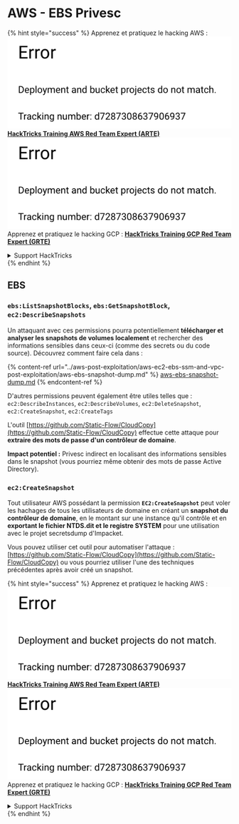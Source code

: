 # AWS - EBS Privesc

{% hint style="success" %}
Apprenez et pratiquez le hacking AWS :<img src="../../../.gitbook/assets/image (1) (1).png" alt="" data-size="line">[**HackTricks Training AWS Red Team Expert (ARTE)**](https://training.hacktricks.xyz/courses/arte)<img src="../../../.gitbook/assets/image (1) (1).png" alt="" data-size="line">\
Apprenez et pratiquez le hacking GCP : <img src="../../../.gitbook/assets/image (2).png" alt="" data-size="line">[**HackTricks Training GCP Red Team Expert (GRTE)**<img src="../../../.gitbook/assets/image (2).png" alt="" data-size="line">](https://training.hacktricks.xyz/courses/grte)

<details>

<summary>Support HackTricks</summary>

* Consultez les [**plans d'abonnement**](https://github.com/sponsors/carlospolop) !
* **Rejoignez le** 💬 [**groupe Discord**](https://discord.gg/hRep4RUj7f) ou le [**groupe telegram**](https://t.me/peass) ou **suivez-nous sur** **Twitter** 🐦 [**@hacktricks\_live**](https://twitter.com/hacktricks\_live)**.**
* **Partagez des astuces de hacking en soumettant des PR aux** [**HackTricks**](https://github.com/carlospolop/hacktricks) et [**HackTricks Cloud**](https://github.com/carlospolop/hacktricks-cloud) dépôts github.

</details>
{% endhint %}

## EBS

### `ebs:ListSnapshotBlocks`, `ebs:GetSnapshotBlock`, `ec2:DescribeSnapshots`

Un attaquant avec ces permissions pourra potentiellement **télécharger et analyser les snapshots de volumes localement** et rechercher des informations sensibles dans ceux-ci (comme des secrets ou du code source). Découvrez comment faire cela dans :

{% content-ref url="../aws-post-exploitation/aws-ec2-ebs-ssm-and-vpc-post-exploitation/aws-ebs-snapshot-dump.md" %}
[aws-ebs-snapshot-dump.md](../aws-post-exploitation/aws-ec2-ebs-ssm-and-vpc-post-exploitation/aws-ebs-snapshot-dump.md)
{% endcontent-ref %}

D'autres permissions peuvent également être utiles telles que : `ec2:DescribeInstances`, `ec2:DescribeVolumes`, `ec2:DeleteSnapshot`, `ec2:CreateSnapshot`, `ec2:CreateTags`

L'outil [https://github.com/Static-Flow/CloudCopy](https://github.com/Static-Flow/CloudCopy) effectue cette attaque pour **extraire des mots de passe d'un contrôleur de domaine**.

**Impact potentiel :** Privesc indirect en localisant des informations sensibles dans le snapshot (vous pourriez même obtenir des mots de passe Active Directory).

### **`ec2:CreateSnapshot`**

Tout utilisateur AWS possédant la permission **`EC2:CreateSnapshot`** peut voler les hachages de tous les utilisateurs de domaine en créant un **snapshot du contrôleur de domaine**, en le montant sur une instance qu'il contrôle et en **exportant le fichier NTDS.dit et le registre SYSTEM** pour une utilisation avec le projet secretsdump d'Impacket.

Vous pouvez utiliser cet outil pour automatiser l'attaque : [https://github.com/Static-Flow/CloudCopy](https://github.com/Static-Flow/CloudCopy) ou vous pourriez utiliser l'une des techniques précédentes après avoir créé un snapshot.

{% hint style="success" %}
Apprenez et pratiquez le hacking AWS :<img src="../../../.gitbook/assets/image (1) (1).png" alt="" data-size="line">[**HackTricks Training AWS Red Team Expert (ARTE)**](https://training.hacktricks.xyz/courses/arte)<img src="../../../.gitbook/assets/image (1) (1).png" alt="" data-size="line">\
Apprenez et pratiquez le hacking GCP : <img src="../../../.gitbook/assets/image (2).png" alt="" data-size="line">[**HackTricks Training GCP Red Team Expert (GRTE)**<img src="../../../.gitbook/assets/image (2).png" alt="" data-size="line">](https://training.hacktricks.xyz/courses/grte)

<details>

<summary>Support HackTricks</summary>

* Consultez les [**plans d'abonnement**](https://github.com/sponsors/carlospolop) !
* **Rejoignez le** 💬 [**groupe Discord**](https://discord.gg/hRep4RUj7f) ou le [**groupe telegram**](https://t.me/peass) ou **suivez-nous sur** **Twitter** 🐦 [**@hacktricks\_live**](https://twitter.com/hacktricks\_live)**.**
* **Partagez des astuces de hacking en soumettant des PR aux** [**HackTricks**](https://github.com/carlospolop/hacktricks) et [**HackTricks Cloud**](https://github.com/carlospolop/hacktricks-cloud) dépôts github.

</details>
{% endhint %}
